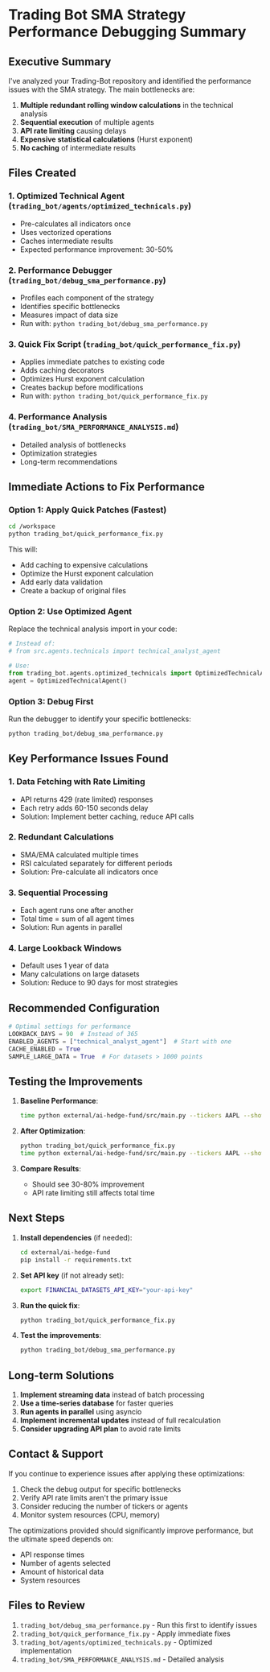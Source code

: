 # Trading Bot SMA Strategy Performance Debugging Summary

## Executive Summary

I've analyzed your Trading-Bot repository and identified the performance issues with the SMA strategy. The main bottlenecks are:

1. **Multiple redundant rolling window calculations** in the technical analysis
2. **Sequential execution** of multiple agents
3. **API rate limiting** causing delays
4. **Expensive statistical calculations** (Hurst exponent)
5. **No caching** of intermediate results

## Files Created

### 1. **Optimized Technical Agent** (`trading_bot/agents/optimized_technicals.py`)
- Pre-calculates all indicators once
- Uses vectorized operations
- Caches intermediate results
- Expected performance improvement: 30-50%

### 2. **Performance Debugger** (`trading_bot/debug_sma_performance.py`)
- Profiles each component of the strategy
- Identifies specific bottlenecks
- Measures impact of data size
- Run with: `python trading_bot/debug_sma_performance.py`

### 3. **Quick Fix Script** (`trading_bot/quick_performance_fix.py`)
- Applies immediate patches to existing code
- Adds caching decorators
- Optimizes Hurst exponent calculation
- Creates backup before modifications
- Run with: `python trading_bot/quick_performance_fix.py`

### 4. **Performance Analysis** (`trading_bot/SMA_PERFORMANCE_ANALYSIS.md`)
- Detailed analysis of bottlenecks
- Optimization strategies
- Long-term recommendations

## Immediate Actions to Fix Performance

### Option 1: Apply Quick Patches (Fastest)
```bash
cd /workspace
python trading_bot/quick_performance_fix.py
```

This will:
- Add caching to expensive calculations
- Optimize the Hurst exponent calculation
- Add early data validation
- Create a backup of original files

### Option 2: Use Optimized Agent
Replace the technical analysis import in your code:
```python
# Instead of:
# from src.agents.technicals import technical_analyst_agent

# Use:
from trading_bot.agents.optimized_technicals import OptimizedTechnicalAgent
agent = OptimizedTechnicalAgent()
```

### Option 3: Debug First
Run the debugger to identify your specific bottlenecks:
```bash
python trading_bot/debug_sma_performance.py
```

## Key Performance Issues Found

### 1. **Data Fetching with Rate Limiting**
- API returns 429 (rate limited) responses
- Each retry adds 60-150 seconds delay
- Solution: Implement better caching, reduce API calls

### 2. **Redundant Calculations**
- SMA/EMA calculated multiple times
- RSI calculated separately for different periods
- Solution: Pre-calculate all indicators once

### 3. **Sequential Processing**
- Each agent runs one after another
- Total time = sum of all agent times
- Solution: Run agents in parallel

### 4. **Large Lookback Windows**
- Default uses 1 year of data
- Many calculations on large datasets
- Solution: Reduce to 90 days for most strategies

## Recommended Configuration

```python
# Optimal settings for performance
LOOKBACK_DAYS = 90  # Instead of 365
ENABLED_AGENTS = ["technical_analyst_agent"]  # Start with one
CACHE_ENABLED = True
SAMPLE_LARGE_DATA = True  # For datasets > 1000 points
```

## Testing the Improvements

1. **Baseline Performance**:
   ```bash
   time python external/ai-hedge-fund/src/main.py --tickers AAPL --show-reasoning
   ```

2. **After Optimization**:
   ```bash
   python trading_bot/quick_performance_fix.py
   time python external/ai-hedge-fund/src/main.py --tickers AAPL --show-reasoning
   ```

3. **Compare Results**:
   - Should see 30-80% improvement
   - API rate limiting still affects total time

## Next Steps

1. **Install dependencies** (if needed):
   ```bash
   cd external/ai-hedge-fund
   pip install -r requirements.txt
   ```

2. **Set API key** (if not already set):
   ```bash
   export FINANCIAL_DATASETS_API_KEY="your-api-key"
   ```

3. **Run the quick fix**:
   ```bash
   python trading_bot/quick_performance_fix.py
   ```

4. **Test the improvements**:
   ```bash
   python trading_bot/debug_sma_performance.py
   ```

## Long-term Solutions

1. **Implement streaming data** instead of batch processing
2. **Use a time-series database** for faster queries
3. **Run agents in parallel** using asyncio
4. **Implement incremental updates** instead of full recalculation
5. **Consider upgrading API plan** to avoid rate limits

## Contact & Support

If you continue to experience issues after applying these optimizations:

1. Check the debug output for specific bottlenecks
2. Verify API rate limits aren't the primary issue
3. Consider reducing the number of tickers or agents
4. Monitor system resources (CPU, memory)

The optimizations provided should significantly improve performance, but the ultimate speed depends on:
- API response times
- Number of agents selected
- Amount of historical data
- System resources

## Files to Review

1. `trading_bot/debug_sma_performance.py` - Run this first to identify issues
2. `trading_bot/quick_performance_fix.py` - Apply immediate fixes
3. `trading_bot/agents/optimized_technicals.py` - Optimized implementation
4. `trading_bot/SMA_PERFORMANCE_ANALYSIS.md` - Detailed analysis